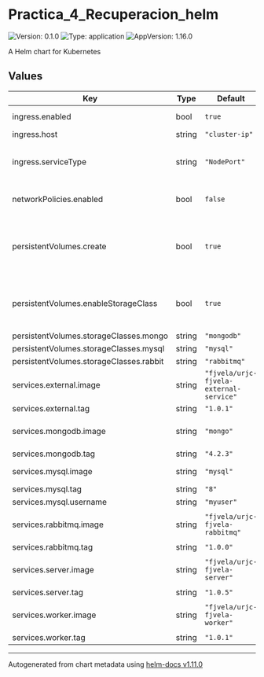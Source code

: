 # Practica_4_Recuperacion_helm

![Version: 0.1.0](https://img.shields.io/badge/Version-0.1.0-informational?style=flat-square) ![Type: application](https://img.shields.io/badge/Type-application-informational?style=flat-square) ![AppVersion: 1.16.0](https://img.shields.io/badge/AppVersion-1.16.0-informational?style=flat-square)

A Helm chart for Kubernetes

## Values

| Key | Type | Default | Description |
|-----|------|---------|-------------|
| ingress.enabled | bool | `true` | activate ingress for the application |
| ingress.host | string | `"cluster-ip"` | host for the ingress |
| ingress.serviceType | string | `"NodePort"` | type of service to publish the server app in case the ingress is not used. |
| networkPolicies.enabled | bool | `false` | whether we apply NetworkPolicies or not |
| persistentVolumes.create | bool | `true` | whether PersistenceVolumes are created or assumed to be already created in the cluster |
| persistentVolumes.enableStorageClass | bool | `true` | whether PersistenceVolumes are created dynamically with a StorageClass |
| persistentVolumes.storageClasses.mongo | string | `"mongodb"` |  |
| persistentVolumes.storageClasses.mysql | string | `"mysql"` |  |
| persistentVolumes.storageClasses.rabbit | string | `"rabbitmq"` |  |
| services.external.image | string | `"fjvela/urjc-fjvela-external-service"` | Image to use for deploying Externql Service application |
| services.external.tag | string | `"1.0.1"` |  |
| services.mongodb.image | string | `"mongo"` | Image to use for deploying MongoDB |
| services.mongodb.tag | string | `"4.2.3"` |  |
| services.mysql.image | string | `"mysql"` | Image to use for deploying MySQL |
| services.mysql.tag | string | `"8"` |  |
| services.mysql.username | string | `"myuser"` | MySQL user |
| services.rabbitmq.image | string | `"fjvela/urjc-fjvela-rabbitmq"` | Image to use for deploying RabbitMQ |
| services.rabbitmq.tag | string | `"1.0.0"` |  |
| services.server.image | string | `"fjvela/urjc-fjvela-server"` | Image to use for deploying Server application |
| services.server.tag | string | `"1.0.5"` |  |
| services.worker.image | string | `"fjvela/urjc-fjvela-worker"` | Image to use for deploying Worker application |
| services.worker.tag | string | `"1.0.1"` |  |

----------------------------------------------
Autogenerated from chart metadata using [helm-docs v1.11.0](https://github.com/norwoodj/helm-docs/releases/v1.11.0)
